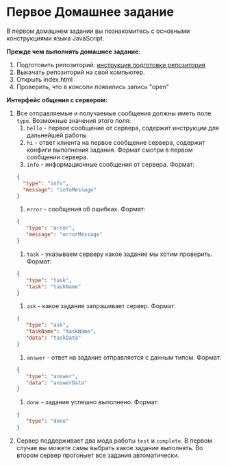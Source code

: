 # Первое Домашнее задание

В первом домашнем задании вы познакомитесь с основными конструкциями языка JavaScript.

**Прежде чем выполнять домашнее задание:**
1. Подготовить репозиторий: [инструкция подготовки репозитория](https://github.yandex-team.ru/elective/instructions/blob/master/homeworkRepo.md)
1. Выкачать репозиторий на свой компьютер.
1. Открыть index.html
1. Проверить, что в консоли появились запись "open"

**Интерфейс общения с сервером:**
1. Все отправляемые и получаемые сообщения должны иметь поле ``type``. Возможные значения этого поля:
    1. ``hello`` - первое сообщение от сервера, содержит инструкции для дальнейшей работы
    1. ``hi`` - ответ клиента на первое сообщение сервера, содержит конфиги выполнения задания. Формат смотри в первом сообщении сервера.
    1. ``info`` - информационные сообщения от сервера. Формат:
    ```json
    {
      "type": "info",
      "message": "infoMessage"
    }
    ```
    1. ``error`` - сообщения об ошибках. Формат:
    ```json
    {
       "type": "error",
       "message": "errorMessage"
    }
    ```
    1. ``task`` - указываем серверу какое задание мы хотим проверить. Формат:
    ```json
    {
       "type": "task",
       "task": "taskName"
    }
    ```
    1. ``ask`` - какое задание запрашивает сервер. Формат:
    ```json
    {
       "type": "ask",
       "taskName": "taskName",
       "data": "taskData"
    }
    ```
    1. ``answer`` - ответ на задание отправляется с данным типом. Формат:
    ```json
    {
       "type": "answer",
       "data": "answerData"
    }
    ```
    1. ``done`` - задание успешно выполнено. Формат:
    ```json
    {
       "type": "done"
    }
    ```
1. Сервер поддерживает два мода работы ``test`` и ``complete``. В первом случае вы можете самы выбрать какое задание выполнять. Во втором сервер прогоныет все задания автоматически.
